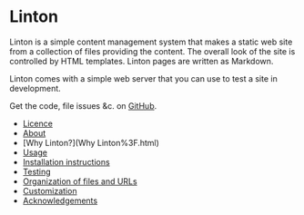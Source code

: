# Linton

Linton is a simple content management system that makes a static web site from a collection of files providing the content. The overall look of the site is controlled by HTML templates. Linton pages are written as Markdown.

Linton comes with a simple web server that you can use to test a site in development.

Get the code, file issues &c. on [GitHub](https://github.com/rrthomas/linton).

   * [Licence](Licence.html)
   * [About](About.html)
   * [Why Linton?](Why Linton%3F.html)
   * [Usage](Usage.html)
   * [Installation instructions](Installation.html)
   * [Testing](Testing.html)
   * [Organization of files and URLs](Organization.html)
   * [Customization](Customization.html)
   * [Acknowledgements](Acknowledgements.html)
